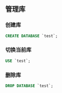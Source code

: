 ## 管理库

### 创建库

```sql
CREATE DATABASE `test`;
```

### 切换当前库

```sql
USE `test`;
```

### 删除库

```sql
DROP DATABASE `test`;
```

